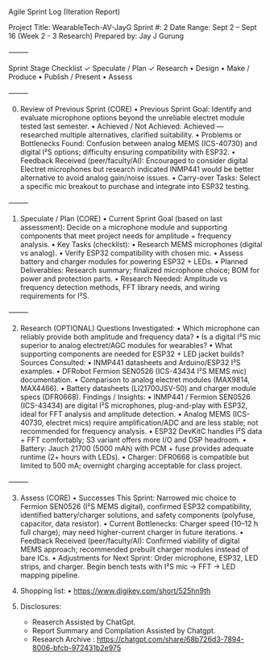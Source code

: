 Agile Sprint Log (Iteration Report)

Project Title: WearableTech-AV-JayG
Sprint #: 2
Date Range: Sept 2 – Sept 16 (Week 2 - 3 Research)
Prepared by: Jay J Gurung

⸻

Sprint Stage Checklist
	✓	Speculate / Plan 
	✓	Research
	•	Design
	•	Make / Produce
	•	Publish / Present
	•	Assess

⸻

0. Review of Previous Sprint (CORE)
	•	Previous Sprint Goal: Identify and evaluate microphone options beyond the unreliable electret module tested last semester.
	•	Achieved / Not Achieved: Achieved — researched multiple alternatives, clarified suitability.
	•	Problems or Bottlenecks Found: Confusion between analog MEMS (ICS-40730) and digital I²S options; difficulty ensuring compatibility with ESP32.
	•	Feedback Received (peer/faculty/AI): Encouraged to consider digital Electret microphones but research indicated INMP441 would be better alternative to avoid analog gain/noise issues.
	•	Carry-over Tasks: Select a specific mic breakout to purchase and integrate into ESP32 testing.

⸻

1. Speculate / Plan (CORE)
	•	Current Sprint Goal (based on last assessment): Decide on a microphone module and supporting components that meet project needs for amplitude + frequency analysis.
	•	Key Tasks (checklist):
	•	Research MEMS microphones (digital vs analog).
	•	Verify ESP32 compatibility with chosen mic.
	•	Assess battery and charger modules for powering ESP32 + LEDs.
	•   Planned Deliverables: Research summary; finalized microphone choice; BOM for power and protection parts.
	•	Research Needed: Amplitude vs frequency detection methods, FFT library needs, and wiring requirements for I²S.

⸻

2. Research (OPTIONAL)
    Questions Investigated:
        •   Which microphone can reliably provide both amplitude and frequency data?
        •   Is a digital I²S mic superior to analog electret/AGC modules for wearables?
        •   What supporting components are needed for ESP32 + LED jacket builds?
	Sources Consulted:
        •   INMP441 datasheets and Arduino/ESP32 I²S examples.
        •   DFRobot Fermion SEN0526 (ICS-43434 I²S MEMS mic) documentation.
        •   Comparison to analog electret modules (MAX9814, MAX4466).
        •   Battery datasheets (LI21700JSV-50) and charger module specs (DFR0668).
	Findings / Insights:
	    •   INMP441 / Fermion SEN0526 (ICS-43434) are digital I²S microphones, plug-and-play with ESP32, ideal for FFT analysis and amplitude detection.
	    •   Analog MEMS (ICS-40730, electret mics) require amplification/ADC and are less stable; not recommended for frequency analysis.
	    •   ESP32 DevKitC handles I²S data + FFT comfortably; S3 variant offers more I/O and DSP headroom.
	    •   Battery: Jauch 21700 (5000 mAh) with PCM + fuse provides adequate runtime (2+ hours with LEDs).
	    •   Charger: DFR0668 is compatible but limited to 500 mA; overnight charging acceptable for class project.

⸻

3. Assess (CORE)
	•	Successes This Sprint: Narrowed mic choice to Fermion SEN0526 (I²S MEMS digital), confirmed ESP32 compatibility, identified battery/charger solutions, and safety components (polyfuse, capacitor, data resistor).
	•	Current Bottlenecks: Charger speed (10–12 h full charge); may need higher-current charger in future iterations.
	•	Feedback Received (peer/faculty/AI): Confirmed viability of digital MEMS approach; recommended prebuilt charger modules instead of bare ICs.
	•	Adjustments for Next Sprint: Order microphone, ESP32, LED strips, and charger. Begin bench tests with I²S mic → FFT → LED mapping pipeline.

4. Shopping list:
    •  https://www.digikey.com/short/525hn9th

5. Disclosures:
    -   Reaserch Assisted by ChatGpt.
    -   Report Summary and Compilation Assisted by Chatgpt.
    -   Research Archive : https://chatgpt.com/share/68b726d3-7894-8006-bfcb-972431b2e975

